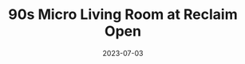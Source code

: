 ---
title: 90s Micro Living Room at Reclaim Open
date: 2023-07-03
tags:
- 
cover:
    relative: true
    image: 
---